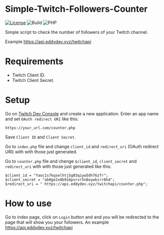 # Simple-Twitch-Followers-Counter
[![License](https://img.shields.io/github/license/EddyDevProject/Simple-Twitch-Followers-Counter)](https://github.com/EddyDevProject/Simple-Twitch-Followers-Counter/blob/main/LICENSE)
![Build](https://www.travis-ci.com/EddyDevProject/Simple-Twitch-Followers-Counter.svg?branch=main)
![PHP](https://img.shields.io/badge/php-%3E%3D5.6-8892bf.svg)


Simple script to check the number of followers of your Twitch channel.

Example https://api.eddydev.xyz/twitchapi

# Requirements
- Twitch Client ID.
- Twitch Client Secret.

# Setup

Go on [Twitch Dev Console](https://dev.twitch.tv/console/apps) and create a new application.
Enter an app name and set `OAuth redirect URI` like this:

 ```
https://your_url.com/counter.php
```
Save `Client ID` and `Client Secret`.

Go to `index.php` file and change `client_id` and `redirect_uri` (OAuth redirect URI) with with those just generated.

Go to `counter.php` file and chenge `$client_id`, `client_secret` and `redirect_uri` with with those just generated like this:

 ```
$client_id = "Yaoc1s7kqselhtj5g03qiyw5dh76zfr";
$client_secret = "ab8ge2x8b9i6pvrvr5n8oywkirr8h4";
$redirect_uri = " https://api.eddydev.xyz/twitchapi/counter.php";
```
# How to use

Go to index page, click on `Login` button and and you will be redirected to the page that will show you your followers.
An example https://api.eddydev.xyz/twitchapi
